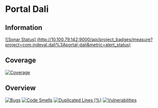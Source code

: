 # Portal Dali

## Information
[![Sonar Status]
(http://10.100.79.142:9000/api/project_badges/measure?project=com.indeval.dali%3Aportal-dali&metric=alert_status)](http://10.100.79.142:9000/dashboard?id=com.indeval.dali%3Aportal-dali)

## Coverage
[![Coverage](http://10.100.79.142:9000/api/project_badges/measure?project=com.indeval.dali%3Aportal-dali&metric=coverage)](http://10.100.79.142:9000/dashboard?id=com.indeval.dali%3Aportal-dali)
## Overview
[![Bugs](http://10.100.79.142:9000/api/project_badges/measure?project=com.indeval.dali%3Aportal-dali&metric=bugs)](http://10.100.79.142:9000/dashboard?id=com.indeval.dali%3Aportal-dali)
[![Code Smells](http://10.100.79.142:9000/api/project_badges/measure?project=com.indeval.dali%3Aportal-dali&metric=code_smells)](http://10.100.79.142:9000/dashboard?id=com.indeval.dali%3Aportal-dali)
[![Duplicated Lines (%)](http://10.100.79.142:9000/api/project_badges/measure?project=com.indeval.dali%3Aportal-dali&metric=duplicated_lines_density)](http://10.100.79.142:9000/dashboard?id=com.indeval.dali%3Aportal-dali)
[![Vulnerabilities](http://10.100.79.142:9000/api/project_badges/measure?project=com.indeval.dali%3Aportal-dali&metric=vulnerabilities)](http://10.100.79.142:9000/dashboard?id=com.indeval.dali%3Aportal-dali)
